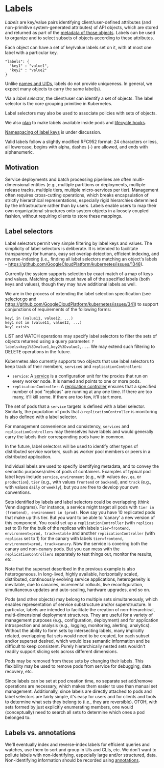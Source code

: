 # Labels

_Labels_ are key/value pairs identifying client/user-defined attributes (and non-primitive system-generated attributes) of API objects, which are stored and returned as part of the [metadata of those objects](api-conventions.md). Labels can be used to organize and to select subsets of objects according to these attributes.

Each object can have a set of key/value labels set on it, with at most one label with a particular key. 
```
"labels": {
  "key1" : "value1",
  "key2" : "value2"
}
```

Unlike [names and UIDs](identifiers.md), labels do not provide uniqueness. In general, we expect many objects to carry the same label(s). 

Via a _label selector_, the client/user can identify a set of objects. The label selector is the core grouping primitive in Kubernetes. 

Label selectors may also be used to associate policies with sets of objects.

We also [plan](https://github.com/GoogleCloudPlatform/kubernetes/issues/560) to make labels available inside pods and [lifecycle hooks](container-environment.md).

[Namespacing of label keys](https://github.com/GoogleCloudPlatform/kubernetes/issues/1491) is under discussion.

Valid labels follow a slightly modified RFC952 format:  24 characters or less, all lowercase, begins with alpha, dashes (-) are allowed, and ends with alphanumeric.

## Motivation

Service deployments and batch processing pipelines are often multi-dimensional entities (e.g., multiple partitions or deployments, multiple release tracks, multiple tiers, multiple micro-services per tier). Management often requires cross-cutting operations, which breaks encapsulation of strictly hierarchical representations, especially rigid hierarchies determined by the infrastructure rather than by users. Labels enable users to map their own organizational structures onto system objects in a loosely coupled fashion, without requiring clients to store these mappings.

## Label selectors

Label selectors permit very simple filtering by label keys and values. The simplicity of label selectors is deliberate. It is intended to facilitate transparency for humans, easy set overlap detection, efficient indexing, and reverse-indexing (i.e., finding all label selectors matching an object's labels - https://github.com/GoogleCloudPlatform/kubernetes/issues/1348). 

Currently the system supports selection by exact match of a map of keys and values. Matching objects must have all of the specified labels (both keys and values), though they may have additional labels as well.

We are in the process of extending the label selection specification (see [selector.go](/pkg/labels/selector.go) and https://github.com/GoogleCloudPlatform/kubernetes/issues/341) to support conjunctions of requirements of the following forms:
```
key1 in (value11, value12, ...)
key1 not in (value11, value12, ...)
key1 exists
```

LIST and WATCH operations may specify label selectors to filter the sets of objects returned using a query parameter: `?labels=key1%3Dvalue1,key2%3Dvalue2,...`. We may extend such filtering to DELETE operations in the future.

Kubernetes also currently supports two objects that use label selectors to keep track of their members, `service`s and `replicationController`s:
- `service`: A [service](services.md) is a configuration unit for the proxies that run on every worker node.  It is named and points to one or more pods.
- `replicationController`: A [replication controller](replication-controller.md) ensures that a specified number of pod "replicas" are running at any one time.  If there are too many, it'll kill some.  If there are too few, it'll start more.

The set of pods that a `service` targets is defined with a label selector. Similarly, the population of pods that a `replicationController` is monitoring is also defined with a label selector. 

For management convenience and consistency, `services` and `replicationControllers` may themselves have labels and would generally carry the labels their corresponding pods have in common.

In the future, label selectors will be used to identify other types of distributed service workers, such as worker pool members or peers in a distributed application.

Individual labels are used to specify identifying metadata, and to convey the semantic purposes/roles of pods of containers. Examples of typical pod label keys include `service`, `environment` (e.g., with values `dev`, `qa`, or `production`), `tier` (e.g., with values `frontend` or `backend`), and `track` (e.g., with values `daily` or `weekly`), but you are free to develop your own conventions.

Sets identified by labels and label selectors could be overlapping (think Venn diagrams). For instance, a service might target all pods with `tier in (frontend), environment in (prod)`.  Now say you have 10 replicated pods that make up this tier.  But you want to be able to 'canary' a new version of this component.  You could set up a `replicationController` (with `replicas` set to 9) for the bulk of the replicas with labels `tier=frontend, environment=prod, track=stable` and another `replicationController` (with `replicas` set to 1) for the canary with labels `tier=frontend, environment=prod, track=canary`.  Now the service is covering both the canary and non-canary pods.  But you can mess with the `replicationControllers` separately to test things out, monitor the results, etc. 

Note that the superset described in the previous example is also heterogeneous. In long-lived, highly available, horizontally scaled, distributed, continuously evolving service applications, heterogeneity is inevitable, due to canaries, incremental rollouts, live reconfiguration, simultaneous updates and auto-scaling, hardware upgrades, and so on.

Pods (and other objects) may belong to multiple sets simultaneously, which enables representation of service substructure and/or superstructure. In particular, labels are intended to facilitate the creation of non-hierarchical, multi-dimensional deployment structures. They are useful for a variety of management purposes (e.g., configuration, deployment) and for application introspection and analysis (e.g., logging, monitoring, alerting, analytics). Without the ability to form sets by intersecting labels, many implicitly related, overlapping flat sets would need to be created, for each subset and/or superset desired, which would lose semantic information and be difficult to keep consistent. Purely hierarchically nested sets wouldn't readily support slicing sets across different dimensions.

Pods may be removed from these sets by changing their labels. This flexibility may be used to remove pods from service for debugging, data recovery, etc.

Since labels can be set at pod creation time, no separate set add/remove operations are necessary, which makes them easier to use than manual set management. Additionally, since labels are directly attached to pods and label selectors are fairly simple, it's easy for users and for clients and tools to determine what sets they belong to (i.e., they are reversible). OTOH, with sets formed by just explicitly enumerating members, one would (conceptually) need to search all sets to determine which ones a pod belonged to.

## Labels vs. annotations

We'll eventually index and reverse-index labels for efficient queries and watches, use them to sort and group in UIs and CLIs, etc. We don't want to pollute labels with non-identifying, especially large and/or structured, data. Non-identifying information should be recorded using [annotations](annotations.md).
